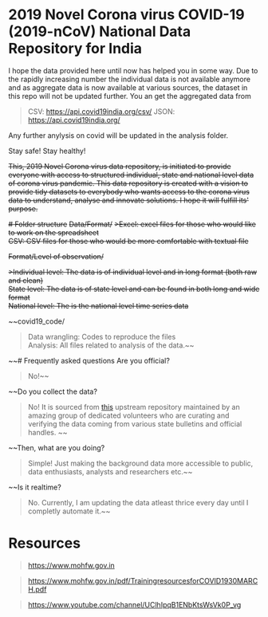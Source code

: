 # 2019 Novel Corona virus COVID-19 (2019-nCoV) National Data Repository for India

I hope the data provided here until now has helped you in some way. Due to the rapidly increasing number the individual data is not available anymore and as aggregate data is now available at various sources, the dataset in this repo will not be updated further. You an get the aggregated data from 

> CSV: https://api.covid19india.org/csv/
>JSON: https://api.covid19india.org/

Any further anylysis on covid will be updated in the analysis folder.

Stay safe!
Stay healthy!

~~This, 2019 Novel Corona virus data repository, is initiated to provide everyone with access to structured individual, state and national level data of corona virus pandemic. This data repository is created with a vision to provide tidy datasets to everybody who wants access to the corona virus data to understand, analyse and innovate solutions. I hope it will fulfill its' purpose.~~

~~# Folder structure~~
~~Data/Format/~~
~~>Excel: excel files for those who would like to work on the spreadsheet\
CSV: CSV files for those who would be more comfortable with textual file~~

~~Format/Level of observation/~~

~~>Individual level: The data is of individual level and in long format (both raw and clean)\
State level: The data is of state level and can be found in both long and wide format\
National level: The is the national level time series data~~

~~covid19_code/
>Data wrangling: Codes to reproduce the files\
Analysis: All files related to analysis of the data.~~
 
~~# Frequently asked questions
Are you official?
>No!~~

~~Do you collect the data?
>No! It is sourced from [this](https://www.covid19india.org/faq) upstream repository maintained by an amazing group of dedicated volunteers who are curating and verifying the data coming from various state bulletins and official handles. ~~

~~Then, what are you doing?
>Simple! Just making the background data more accessible to public, data enthusiasts, analysts and researchers etc.~~

~~Is it realtime?
>No. Currently, I am updating the data atleast thrice every day until I completly automate it.~~

# Resources
>https://www.mohfw.gov.in

>https://www.mohfw.gov.in/pdf/TrainingresourcesforCOVID1930MARCH.pdf

>https://www.youtube.com/channel/UClhIpqB1ENbKtsWsVk0P_vg
